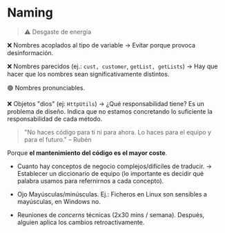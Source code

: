# Naming
> ⚠️ Desgaste de energía

❌ Nombres acoplados al tipo de variable
-> Evitar porque provoca desinformación.

❌ Nombres parecidos (ej.: `cust, customer`, `getList, getLists`)
-> Hay que hacer que los nombres sean significativamente distintos.

🟢 Nombres pronunciables.

❌ Objetos "dios" (ej: `HttpUtils`)
-> ¿Qué responsabilidad tiene?
Es un problema de diseño. Indica que no estamos concretando lo suficiente la responsabilidad de cada método.

> "No haces código para ti ni para ahora. Lo haces para el equipo y para el futuro."
> – Rubén

Porque **el mantenimiento del código es el mayor coste**.

- Cuanto hay conceptos de negocio complejos/difíciles de traducir.
-> Establecer un diccionario de equipo (lo importante es decidir qué palabra usamos para refernirnos a cada concepto).

- Ojo Mayúsculas/minúsculas. Ej.: Ficheros en Linux son sensibles a mayúsculas, en Windows no.

- Reuniones de *concerns* técnicas (2x30 mins / semana). Después, alguien aplica los cambios retroactivamente.

